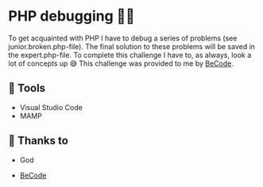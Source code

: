 # PHP debugging :bug::hammer:
To get acquainted with PHP I have to debug a series of problems (see junior.broken.php-file). The final solution to these problems will be saved in the expert.php-file. To complete this challenge I have to, as always, look a lot of concepts up :sweat_smile:
This challenge was provided to me by [BeCode](https://github.com/becodeorg).

## :wrench: Tools
- Visual Studio Code
- MAMP

## :pray: Thanks to
- God

- [BeCode](https://github.com/becodeorg)
